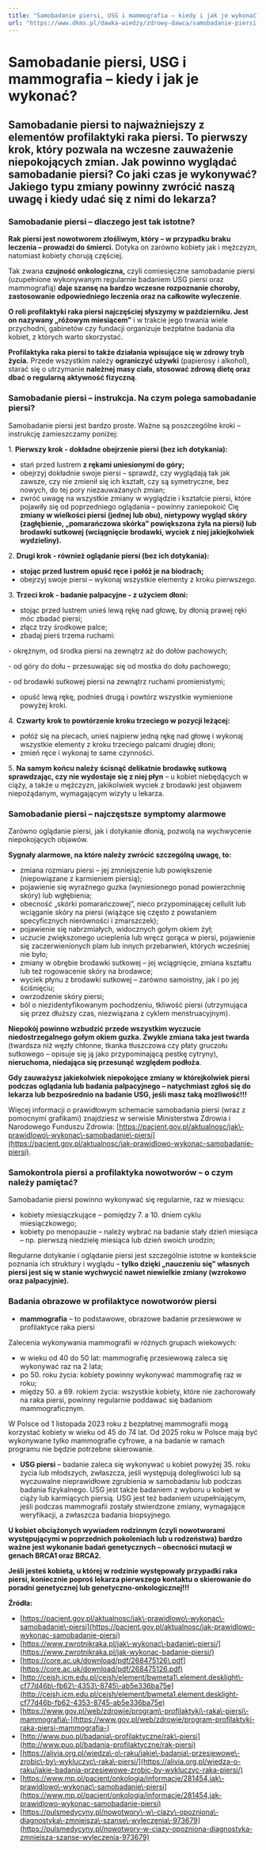 ```yaml
---
title: "Samobadanie piersi, USG i mammografia – kiedy i jak je wykonać?"
url: "https://www.dkms.pl/dawka-wiedzy/zdrowy-dawca/samobadanie-piersi-usg-mammografia-kiedy-jak-je-wykonac"
---
```


# Samobadanie piersi, USG i mammografia – kiedy i jak je wykonać?

## Samobadanie piersi to najważniejszy z elementów profilaktyki raka piersi. To pierwszy krok, który pozwala na wczesne zauważenie niepokojących zmian. Jak powinno wyglądać samobadanie piersi? Co jaki czas je wykonywać? Jakiego typu zmiany powinny zwrócić naszą uwagę i kiedy udać się z nimi do lekarza?

### Samobadanie piersi – dlaczego jest tak istotne?


  

**Rak piersi jest nowotworem złośliwym, który – w przypadku braku leczenia – prowadzi do śmierci.** Dotyka on zarówno kobiety jak i mężczyzn, natomiast kobiety chorują częściej.


Tak zwana **czujność onkologiczna,** czyli comiesięczne samobadanie piersi (uzupełnione wykonywanym regularnie badaniem USG piersi oraz mammografią) **daje szansę na bardzo wczesne rozpoznanie choroby, zastosowanie odpowiedniego leczenia oraz na całkowite wyleczenie**.


**O roli profilaktyki raka piersi najczęściej słyszymy w październiku. Jest on nazywany „różowym miesiącem”** i w trakcie jego trwania wiele przychodni, gabinetów czy fundacji organizuje bezpłatne badania dla kobiet, z których warto skorzystać.


**Profilaktyka raka piersi to także działania wpisujące się w zdrowy tryb życia.** Przede wszystkim należy **ograniczyć używki** (papierosy i alkohol), starać się o utrzymanie **należnej masy ciała, stosować zdrową dietę oraz dbać o regularną aktywność fizyczną**.


### Samobadanie piersi – instrukcja. Na czym polega samobadanie piersi?


Samobadanie piersi jest bardzo proste. Ważne są poszczególne kroki – instrukcję zamieszczamy poniżej:


1\. **Pierwszy krok \- dokładne obejrzenie piersi (bez ich dotykania):**


* stań przed lustrem **z rękami uniesionymi do góry;**
* obejrzyj dokładnie swoje piersi – sprawdź, czy wyglądają tak jak zawsze, czy nie zmienił się ich kształt, czy są symetryczne, bez nowych, do tej pory niezauważanych zmian;
* zwróć uwagę na wszystkie zmiany w wyglądzie i kształcie piersi, które pojawiły się od poprzedniego oglądania – powinny zaniepokoić Cię **zmiany w wielkości piersi (jednej lub obu), nietypowy wygląd skóry (zagłębienie, „pomarańczowa skórka” powiększona żyła na piersi) lub brodawki sutkowej (wciągnięcie brodawki, wyciek z niej jakiejkolwiek wydzieliny).**


2\. **Drugi krok \- również oglądanie piersi (bez ich dotykania):**


* **stojąc przed lustrem opuść ręce i połóż je na biodrach;**
* obejrzyj swoje piersi – wykonaj wszystkie elementy z kroku pierwszego.


3\. **Trzeci krok \- badanie palpacyjne \- z użyciem dłoni:**


* stojąc przed lustrem unieś lewą rękę nad głowę, by dłonią prawej ręki móc zbadać piersi;
* złącz trzy środkowe palce;
* zbadaj pierś trzema ruchami:


\- okrężnym, od środka piersi na zewnątrz aż do dołów pachowych;


\- od góry do dołu – przesuwając się od mostka do dołu pachowego;


\- od brodawki sutkowej piersi na zewnątrz ruchami promienistymi;


* opuść lewą rękę, podnieś drugą i powtórz wszystkie wymienione powyżej kroki.


4\. **Czwarty krok to powtórzenie kroku trzeciego w pozycji leżącej:**


* połóż się na plecach, unieś najpierw jedną rękę nad głowę i wykonaj wszystkie elementy z kroku trzeciego palcami drugiej dłoni;
* zmień ręce i wykonaj te same czynności.


5\. **Na samym końcu należy** **ścisnąć delikatnie brodawkę sutkową sprawdzając, czy nie wydostaje się z niej płyn** – u kobiet niebędących w ciąży, a także u mężczyzn, jakikolwiek wyciek z brodawki jest objawem niepożądanym, wymagającym wizyty u lekarza.


### Samobadanie piersi – najczęstsze symptomy alarmowe


Zarówno oglądanie piersi, jak i dotykanie dłonią, pozwolą na wychwycenie niepokojących objawów.


**Sygnały alarmowe, na które należy zwrócić szczególną uwagę, to:**


* zmiana rozmiaru piersi – jej zmniejszenie lub powiększenie (niepowiązane z karmieniem piersią);
* pojawienie się wyraźnego guzka (wyniesionego ponad powierzchnię skóry) lub wgłębienia;
* obecność „skórki pomarańczowej”, nieco przypominającej cellulit lub wciąganie skóry na piersi (wiążące się często z powstaniem specyficznych nierówności i zmarszczek);
* pojawienie się nabrzmiałych, widocznych gołym okiem żył;
* uczucie zwiększonego ucieplenia lub wręcz gorąca w piersi, pojawienie się zaczerwienionych plam lub innych przebarwień, których wcześniej nie było;
* zmiany w obrębie brodawki sutkowej – jej wciągnięcie, zmiana kształtu lub też rogowacenie skóry na brodawce;
* wyciek płynu z brodawki sutkowej – zarówno samoistny, jak i po jej ściśnięciu;
* owrzodzenie skóry piersi;
* ból o niezidentyfikowanym pochodzeniu, tkliwość piersi (utrzymująca się przez dłuższy czas, niezwiązana z cyklem menstruacyjnym).


**Niepokój powinno wzbudzić przede wszystkim wyczucie niedostrzegalnego gołym okiem guzka. Zwykle zmiana taka jest twarda** (twardsza niż węzły chłonne, tkanka tłuszczowa czy płaty gruczołu sutkowego – opisuje się ją jako przypominającą pestkę cytryny), **nieruchoma, niedająca się przesunąć względem podłoża**.


**Gdy zauważysz jakiekolwiek niepokojące zmiany w którejkolwiek piersi podczas oglądania lub badania palpacyjnego – natychmiast zgłoś się do lekarza lub bezpośrednio na badanie USG, jeśli masz taką możliwość!!!**


Więcej informacji o prawidłowym schemacie samobadania piersi (wraz z pomocnymi grafikami) znajdziesz w serwisie Ministerstwa Zdrowia i Narodowego Funduszu Zdrowia: [https://pacjent.gov.pl/aktualnosc/jak\-prawidlowo\-wykonac\-samobadanie\-piersi](https://pacjent.gov.pl/aktualnosc/jak-prawidlowo-wykonac-samobadanie-piersi).


### Samokontrola piersi a profilaktyka nowotworów – o czym należy pamiętać?


Samobadanie piersi powinno wykonywać się regularnie, raz w miesiącu:


* kobiety miesiączkujące – pomiędzy 7\. a 10\. dniem cyklu miesiączkowego;
* kobiety po menopauzie – należy wybrać na badanie stały dzień miesiąca – np. pierwszą niedzielę miesiąca lub dzień swoich urodzin;


Regularne dotykanie i oglądanie piersi jest szczególnie istotne w kontekście poznania ich struktury i wyglądu – **tylko dzięki „nauczeniu się” własnych piersi jest się w stanie wychwycić nawet niewielkie zmiany (wzrokowo oraz palpacyjnie).**


### **Badania obrazowe w profilaktyce nowotworów piersi**


* **mammografia** – to podstawowe, obrazowe badanie przesiewowe w profilaktyce raka piersi


Zalecenia wykonywania mammografii w różnych grupach wiekowych:


* w wieku od 40 do 50 lat: mammografię przesiewową zaleca się wykonywać raz na 2 lata;
* po 50\. roku życia: kobiety powinny wykonywać mammografię raz w roku;
* między 50\. a 69\. rokiem życia: wszystkie kobiety, które nie zachorowały na raka piersi, powinny regularnie poddawać się badaniom mammograficznym.


W Polsce od 1 listopada 2023 roku z bezpłatnej mammografii mogą korzystać kobiety w wieku od 45 do 74 lat. Od 2025 roku w Polsce mają być wykonywane tylko mammografie cyfrowe, a na badanie w ramach programu nie będzie potrzebne skierowanie.


* **USG piersi** – badanie zaleca się wykonywać u kobiet powyżej 35\. roku życia lub młodszych, zwłaszcza, jeśli występują dolegliwości lub są wyczuwalne nieprawidłowe zgrubienia w samobadaniu lub podczas badania fizykalnego. USG jest także badaniem z wyboru u kobiet w ciąży lub karmiących piersią. USG jest też badaniem uzupełniającym, jeśli podczas mammografii zostały stwierdzone zmiany, wymagające weryfikacji, a zwłaszcza badania biopsyjnego.


**U kobiet obciążonych wywiadem rodzinnym (czyli nowotworami występującymi w poprzednich pokoleniach lub u rodzeństwa) bardzo ważne jest wykonanie badań genetycznych – obecności mutacji w genach BRCA1 oraz BRCA2\.**


**Jeśli jesteś kobietą, u której w rodzinie występowały przypadki raka piersi, koniecznie poproś lekarza pierwszego kontaktu o skierowanie do poradni genetycznej lub genetyczno\-onkologicznej!!!**


**Źródła:**


* [https://pacjent.gov.pl/aktualnosc/jak\-prawidlowo\-wykonac\-samobadanie\-piersi](https://pacjent.gov.pl/aktualnosc/jak-prawidlowo-wykonac-samobadanie-piersi)
* [https://www.zwrotnikraka.pl/jak\-wykonac\-badanie\-piersi/](https://www.zwrotnikraka.pl/jak-wykonac-badanie-piersi/)
* [https://core.ac.uk/download/pdf/268475126\.pdf](https://core.ac.uk/download/pdf/268475126.pdf)
* [http://cejsh.icm.edu.pl/cejsh/element/bwmeta1\.element.desklight\-cf77d46b\-fb62\-4353\-8745\-ab5e336ba75e](http://cejsh.icm.edu.pl/cejsh/element/bwmeta1.element.desklight-cf77d46b-fb62-4353-8745-ab5e336ba75e)
* [https://www.gov.pl/web/zdrowie/program\-profilaktyki\-raka\-piersi\-mammografia\-](https://www.gov.pl/web/zdrowie/program-profilaktyki-raka-piersi-mammografia-)
* [http://www.puo.pl/badania\-profilaktyczne/rak\-piersi](http://www.puo.pl/badania-profilaktyczne/rak-piersi)
* [https://alivia.org.pl/wiedza\-o\-raku/jakie\-badania\-przesiewowe\-zrobic\-by\-wykluczyc\-raka\-piersi/](https://alivia.org.pl/wiedza-o-raku/jakie-badania-przesiewowe-zrobic-by-wykluczyc-raka-piersi/)
* [https://www.mp.pl/pacjent/onkologia/informacje/281454,jak\-prawidlowo\-wykonac\-samobadanie\-piersi](https://www.mp.pl/pacjent/onkologia/informacje/281454,jak-prawidlowo-wykonac-samobadanie-piersi)
* [https://pulsmedycyny.pl/nowotwory\-w\-ciazy\-opozniona\-diagnostyka\-zmniejsza\-szanse\-wyleczenia\-973679](https://pulsmedycyny.pl/nowotwory-w-ciazy-opozniona-diagnostyka-zmniejsza-szanse-wyleczenia-973679)

